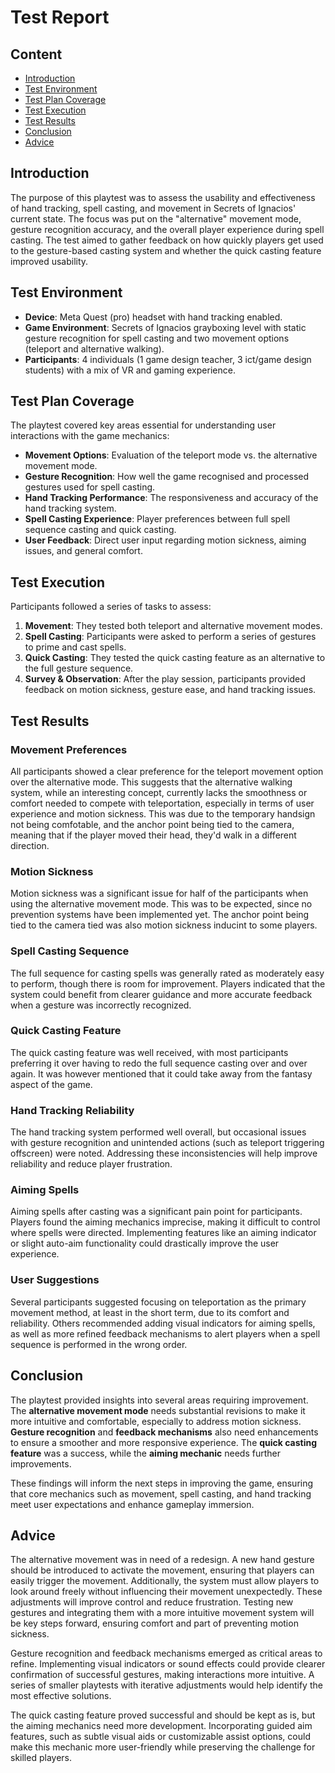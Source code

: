# Test Report

## Content
- [Introduction](#introduction)
- [Test Environment](#test-environment)
- [Test Plan Coverage](#test-plan-coverage)
- [Test Execution](#test-execution)
- [Test Results](#test-results)
- [Conclusion](#conclusion)
- [Advice](#advice)

## Introduction
The purpose of this playtest was to assess the usability and effectiveness of hand tracking, spell casting, and movement in Secrets of Ignacios' current state. 
The focus was put on the "alternative" movement mode, gesture recognition accuracy, and the overall player experience during spell casting. 
The test aimed to gather feedback on how quickly players get used to the gesture-based casting system and whether the quick casting feature improved usability.

## Test Environment
- **Device**: Meta Quest (pro) headset with hand tracking enabled.
- **Game Environment**: Secrets of Ignacios grayboxing level with static gesture recognition for spell casting and two movement options (teleport and alternative walking).
- **Participants**: 4 individuals (1 game design teacher, 3 ict/game design students) with a mix of VR and gaming experience.

## Test Plan Coverage
The playtest covered key areas essential for understanding user interactions with the game mechanics:
- **Movement Options**: Evaluation of the teleport mode vs. the alternative movement mode.
- **Gesture Recognition**: How well the game recognised and processed gestures used for spell casting.
- **Hand Tracking Performance**: The responsiveness and accuracy of the hand tracking system.
- **Spell Casting Experience**: Player preferences between full spell sequence casting and quick casting.
- **User Feedback**: Direct user input regarding motion sickness, aiming issues, and general comfort.

## Test Execution
Participants followed a series of tasks to assess:
1. **Movement**: They tested both teleport and alternative movement modes.
2. **Spell Casting**: Participants were asked to perform a series of gestures to prime and cast spells.
3. **Quick Casting**: They tested the quick casting feature as an alternative to the full gesture sequence.
4. **Survey & Observation**: After the play session, participants provided feedback on motion sickness, gesture ease, and hand tracking issues.

## Test Results

### Movement Preferences
All participants showed a clear preference for the teleport movement option over the alternative mode. This suggests that the alternative walking system, while an interesting concept, currently lacks 
the smoothness or comfort needed to compete with teleportation, especially in terms of user experience and motion sickness. This was due to the temporary handsign not being comfotable, and the anchor point being tied to the camera, meaning that if the player moved their
head, they'd walk in a different direction.

### Motion Sickness
Motion sickness was a significant issue for half of the participants when using the alternative movement mode. This was to be expected, since no prevention systems have been implemented yet. The anchor point being
tied to the camera tied was also motion sickness inducint to some players.

### Spell Casting Sequence
The full sequence for casting spells was generally rated as moderately easy to perform, though there is room for improvement. Players indicated that the
system could benefit from clearer guidance and more accurate feedback when a gesture was incorrectly recognized.

### Quick Casting Feature
The quick casting feature was well received, with most participants preferring it over having to redo the full sequence casting over and over again. It was however mentioned that it could take away from the fantasy
aspect of the game.

### Hand Tracking Reliability
The hand tracking system performed well overall, but occasional issues with gesture recognition and unintended actions (such as teleport triggering offscreen) were noted. 
Addressing these inconsistencies will help improve reliability and reduce player frustration.

### Aiming Spells
Aiming spells after casting was a significant pain point for participants. Players found the aiming mechanics imprecise, making it difficult to control where spells were directed. 
Implementing features like an aiming indicator or slight auto-aim functionality could drastically improve the user experience.

### User Suggestions
Several participants suggested focusing on teleportation as the primary movement method, at least in the short term, due to its comfort and reliability. 
Others recommended adding visual indicators for aiming spells, as well as more refined feedback mechanisms to alert players when a spell sequence is performed in the wrong order.

## Conclusion
The playtest provided insights into several areas requiring improvement. The **alternative movement mode** needs substantial revisions to make it more intuitive and comfortable, 
especially to address motion sickness. **Gesture recognition** and **feedback mechanisms** also need enhancements to ensure a smoother and more responsive experience. The **quick casting feature** 
was a success, while the **aiming mechanic** needs further improvements.

These findings will inform the next steps in improving the game, ensuring that core mechanics such as movement, spell casting, and hand tracking meet user expectations and enhance gameplay immersion.

## Advice
The alternative movement was in need of a redesign. A new hand gesture should be introduced to activate the movement, ensuring that players can easily trigger the movement. Additionally, the system must allow players to look around freely without influencing their movement unexpectedly. These adjustments will improve control and reduce frustration. Testing new gestures and integrating them with a more intuitive movement system will be key steps forward, ensuring comfort and part of preventing motion sickness.

Gesture recognition and feedback mechanisms emerged as critical areas to refine. Implementing visual indicators or sound effects could provide clearer confirmation of successful gestures, making interactions more intuitive. A series of smaller playtests with iterative adjustments would help identify the most effective solutions.

The quick casting feature proved successful and should be kept as is, but the aiming mechanics need more development. Incorporating guided aim features, such as subtle visual aids or customizable assist options, could make this mechanic more user-friendly while preserving the challenge for skilled players.
